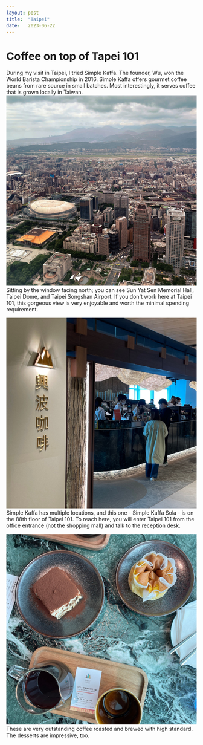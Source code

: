 ```yaml
---
layout: post
title:  "Taipei"
date:   2023-06-22
---
```


# Coffee on top of Tapei 101
During my visit in Taipei, I tried Simple Kaffa. The founder, Wu, won the World Barista Championship in 2016. Simple Kaffa offers gourmet coffee beans from rare source in small batches. Most interestingly, it serves coffee that is grown locally in Taiwan.  
![from Taipei 101](/assets/images/from-taipei-101.jpg)  
Sitting by the window facing north; you can see Sun Yat Sen Memorial Hall, Taipei Dome, and Taipei Songshan Airport. If you don't work here at Taipei 101, this gorgeous view is very enjoyable and worth the minimal spending requirement.

![Simple Kaffa Sola](/assets/images/simple-kaffa.jpg)  
Simple Kaffa has multiple locations, and this one - Simple Kaffa Sola - is on the 88th floor of Taipei 101. To reach here, you will enter Taipei 101 from the office entrance (not the shopping mall) and talk to the reception desk. 

![food](/assets/images/simple-food.jpg)  
These are very outstanding coffee roasted and brewed with high standard. The desserts are impressive, too.  


